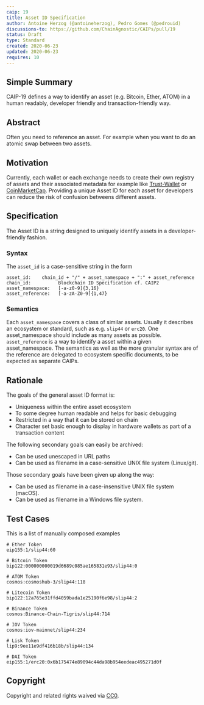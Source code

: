 ```yaml
---
caip: 19
title: Asset ID Specification
author: Antoine Herzog (@antoineherzog), Pedro Gomes (@pedrouid)
discussions-to: https://github.com/ChainAgnostic/CAIPs/pull/19
status: Draft
type: Standard
created: 2020-06-23
updated: 2020-06-23
requires: 10
---
```


## Simple Summary

CAIP-19 defines a way to identify an asset (e.g. Bitcoin, Ether, ATOM)
in a human readably, developer friendly and transaction-friendly way.

## Abstract

Often you need to reference an asset. For example when you want to do an atomic swap between two assets.

## Motivation

Currently, each wallet or each exchange needs to create their own registry of assets and their associated metadata for example like [Trust-Wallet](https://github.com/trustwallet/assets/tree/master/blockchains) or [CoinMarketCap](https://coinmarketcap.com/). Providing a unique Asset ID for each asset for developers can reduce the risk of confusion betweens different assets. 

## Specification

The Asset ID is a string designed to uniquely identify assets in a developer-friendly fashion.

### Syntax

The `asset_id` is a case-sensitive string in the form

```
asset_id:    chain_id + "/" + asset_namespace + ":" + asset_reference
chain_id:          Blockchain ID Specification cf. CAIP2 
asset_namespace:   [-a-z0-9]{3,16}
asset_reference:   [-a-zA-Z0-9]{1,47}
```

### Semantics

Each `asset_namespace` covers a class of similar assets.
Usually it describes an ecosystem or standard, such as e.g. `slip44` or `erc20`.
One asset_namespace should include as many assets as possible.
`asset_reference` is a way to identify a asset within a given asset_namespace.
The semantics as well as the more granular syntax are of the reference are delegated to ecosystem specific documents, to be expected as separate CAIPs.

## Rationale

The goals of the general asset ID format is:

- Uniqueness within the entire asset ecosystem
- To some degree human readable and helps for basic debugging
- Restricted in a way that it can be stored on chain
- Character set basic enough to display in hardware wallets as part of a transaction content

The following secondary goals can easily be archived:

- Can be used unescaped in URL paths
- Can be used as filename in a case-sensitive UNIX file system (Linux/git).

Those secondary goals have been given up along the way:

- Can be used as filename in a case-insensitive UNIX file system (macOS).
- Can be used as filename in a Windows file system.

## Test Cases

This is a list of manually composed examples

```
# Ether Token
eip155:1/slip44:60

# Bitcoin Token
bip122:000000000019d6689c085ae165831e93/slip44:0

# ATOM Token
cosmos:cosmoshub-3/slip44:118

# Litecoin Token
bip122:12a765e31ffd4059bada1e25190f6e98/slip44:2

# Binance Token
cosmos:Binance-Chain-Tigris/slip44:714

# IOV Token
cosmos:iov-mainnet/slip44:234

# Lisk Token
lip9:9ee11e9df416b18b/slip44:134

# DAI Token
eip155:1/erc20:0x6b175474e89094c44da98b954eedeac495271d0f
```

## Copyright

Copyright and related rights waived via [CC0](https://creativecommons.org/publicdomain/zero/1.0/).